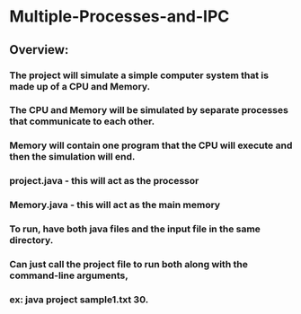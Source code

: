 # Multiple-Processes-and-IPC

## Overview:
### The project will simulate a simple computer system that is made up of a CPU and Memory.
### The CPU and Memory will be simulated by separate processes that communicate to each other.
### Memory will contain one program that the CPU will execute and then the simulation will end.

### project.java - this will act as the processor
### Memory.java - this will act as the main memory

### To run, have both java files and the input file in the same directory. 
### Can just call the project file to run both along with the command-line arguments, 
### ex: java project sample1.txt 30.
